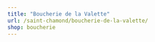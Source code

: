 ```yaml
---
title: "Boucherie de la Valette"
url: /saint-chamond/boucherie-de-la-valette/
shop: boucherie
---
```

